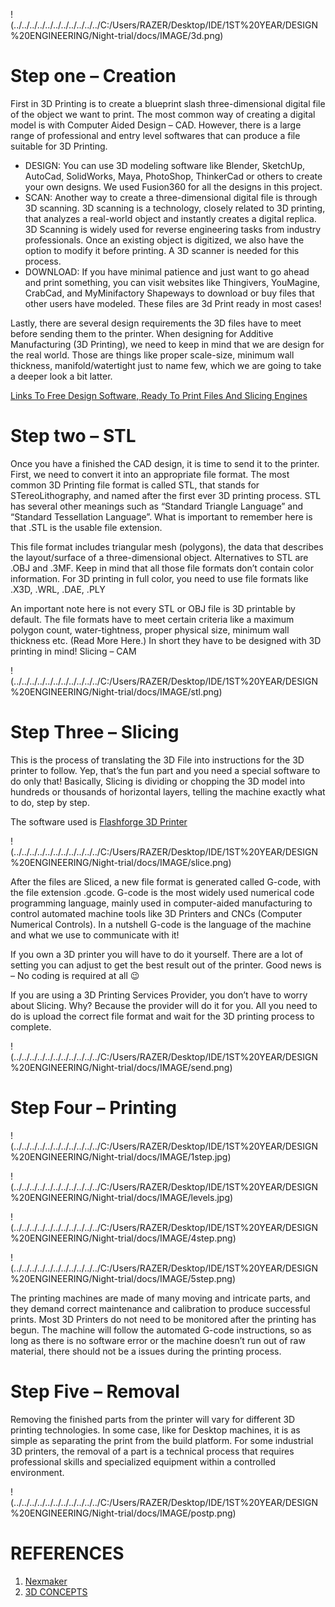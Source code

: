 !(../../../../../../../../../../../C:/Users/RAZER/Desktop/IDE/1ST%20YEAR/DESIGN%20ENGINEERING/Night-trial/docs/IMAGE/3d.png)

# Step one – Creation
First in 3D Printing is to create a blueprint slash three-dimensional digital file of the object we want to print. The most common way of creating a digital model is with Computer Aided Design – CAD. However, there is a large range of professional and entry level softwares that can produce a file suitable for 3D Printing.

- DESIGN: You can use 3D modeling software like Blender, SketchUp, AutoCad, SolidWorks, Maya, PhotoShop, ThinkerCad or others to create your own designs. We used Fusion360 for all the designs in this project.
- SCAN: Another way to create a three-dimensional digital file is through 3D scanning. 3D scanning is a technology, closely related to 3D printing, that analyzes a real-world object and instantly creates a digital replica. 3D Scanning is widely used for reverse engineering tasks from industry professionals. Once an existing object is digitized, we also have the option to modify it before printing. A 3D scanner is needed for this process.
- DOWNLOAD: If you have minimal patience and just want to go ahead and print something, you can visit websites like Thingivers, YouMagine, CrabCad, and MyMinifactory Shapeways to download or buy files that other users have modeled. These files are 3d Print ready in most cases!

Lastly, there are several design requirements the 3D files have to meet before sending them to the printer. When designing for Additive Manufacturing (3D Printing), we need to keep in mind that we are design for the real world. Those are things like proper scale-size, minimum wall thickness, manifold/watertight just to name few, which we are going to take a deeper look a bit latter.

[Links To Free Design Software, Ready To Print Files And Slicing Engines](http://my3dconcepts.com/explore/design-scan-download/)


# Step two – STL
Once you have a finished the CAD design, it is time to send it to the printer. First, we need to convert it into an appropriate file format. The most common 3D Printing file format is called STL, that stands for STereoLithography, and named after the first ever 3D printing process. STL has several other meanings such as “Standard Triangle Language” and “Standard Tessellation Language”. What is important to remember here is that .STL is the usable file extension.

This file format includes triangular mesh (polygons), the data that describes the layout/surface of a three-dimensional object. Alternatives to STL are .OBJ and .3MF. Keep in mind that all those file formats don’t contain color information. For 3D printing in full color, you need to use file formats like .X3D, .WRL, .DAE, .PLY

An important note here is not every STL or OBJ file is 3D printable by default. The file formats have to meet certain criteria like a maximum polygon count, water-tightness, proper physical size, minimum wall thickness etc. (Read More Here.) In short they have to be designed with 3D printing in mind!
Slicing – CAM

!(../../../../../../../../../../../C:/Users/RAZER/Desktop/IDE/1ST%20YEAR/DESIGN%20ENGINEERING/Night-trial/docs/IMAGE/stl.png)

# Step Three – Slicing
This is the process of translating the 3D File into instructions for the 3D printer to follow. Yep, that’s the fun part and you need a special software to do only that! Basically, Slicing is dividing or chopping the 3D model into hundreds or thousands of horizontal layers, telling the machine exactly what to do, step by step. 

The software used is [Flashforge 3D Printer](https://www.flashforge.com/download-center)

!(../../../../../../../../../../../C:/Users/RAZER/Desktop/IDE/1ST%20YEAR/DESIGN%20ENGINEERING/Night-trial/docs/IMAGE/slice.png)


After the files are Sliced, a new file format is generated called G-code, with the file extension .gcode. G-code is the most widely used numerical code programming language, mainly used in computer-aided manufacturing to control automated machine tools like 3D Printers and CNCs (Computer Numerical Controls). In a nutshell G-code is the language of the machine and what we use to communicate with it!

If you own a 3D printer you will have to do it yourself. There are a lot of setting you can adjust to get the best result out of the printer. Good news is – No coding is required at all 😉

If you are using a 3D Printing Services Provider, you don’t have to worry about Slicing. Why? Because the provider will do it for you. All you need to do is upload the correct file format and wait for the 3D printing process to complete.

!(../../../../../../../../../../../C:/Users/RAZER/Desktop/IDE/1ST%20YEAR/DESIGN%20ENGINEERING/Night-trial/docs/IMAGE/send.png)

# Step Four – Printing

!(../../../../../../../../../../../C:/Users/RAZER/Desktop/IDE/1ST%20YEAR/DESIGN%20ENGINEERING/Night-trial/docs/IMAGE/1step.jpg)

!(../../../../../../../../../../../C:/Users/RAZER/Desktop/IDE/1ST%20YEAR/DESIGN%20ENGINEERING/Night-trial/docs/IMAGE/levels.jpg)

!(../../../../../../../../../../../C:/Users/RAZER/Desktop/IDE/1ST%20YEAR/DESIGN%20ENGINEERING/Night-trial/docs/IMAGE/4step.png)

!(../../../../../../../../../../../C:/Users/RAZER/Desktop/IDE/1ST%20YEAR/DESIGN%20ENGINEERING/Night-trial/docs/IMAGE/5step.png)


The printing machines are made of many moving and intricate parts, and they demand correct maintenance and calibration to produce successful prints. Most 3D Printers do not need to be monitored after the printing has begun. The machine will follow the automated G-code instructions, so as long as there is no software error or the machine doesn’t run out of raw material, there should not be a issues during the printing process.

# Step Five – Removal
Removing the finished parts from the printer will vary for different 3D printing technologies. In some case, like for Desktop machines, it is as simple as separating the print from the build platform. For some industrial 3D printers, the removal of a part is a technical process that requires professional skills and specialized equipment within a controlled environment.

!(../../../../../../../../../../../C:/Users/RAZER/Desktop/IDE/1ST%20YEAR/DESIGN%20ENGINEERING/Night-trial/docs/IMAGE/postp.png)


# REFERENCES
1. [Nexmaker](https://www.nexmaker.com/doc/3_3dprinter/1.3Dprintingbackground.html)
2. [3D CONCEPTS](http://my3dconcepts.com/explore/how-3d-printing-works/)